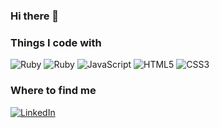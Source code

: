### Hi there 👋

<!--
**kathleenkhy/kathleenkhy** is a ✨ _special_ ✨ repository because its `README.md` (this file) appears on your GitHub profile.

Here are some ideas to get you started:

- 🔭 I’m currently working on ...
- 🌱 I’m currently learning ...
- 👯 I’m looking to collaborate on ...
- 🤔 I’m looking for help with ...
- 💬 Ask me about ...
- 📫 How to reach me: ...
- 😄 Pronouns: ...
- ⚡ Fun fact: ...
-->

<h3>Things I code with</h3>
<p>
  <img alt="Ruby" src="https://img.shields.io/badge/-Ruby-800000?style=flat-square&logo=ruby&logoColor=white" />
  <img alt="Ruby" src="https://img.shields.io/badge/-Ruby%20on%20Rails-CC0000?style=flat-square&logo=ruby-on-rails&logoColor=white" />
  <img alt="JavaScript" src="https://img.shields.io/badge/-JavaScript-F7DF1E?style=flat-square&logo=javascript&logoColor=black" />
  <img alt="HTML5" src="https://img.shields.io/badge/-HTML5-E34F26?style=flat-square&logo=html5&logoColor=white" />
  <img alt="CSS3" src="https://img.shields.io/badge/-CSS3-1572B6?style=flat-square&logo=css3&logoColor=white" />
  
</p>



<h3>Where to find me</h3>
<p>
<!--   <a href="https://github.com/kathleenkhy" target="_blank">
    <img alt="Github" src="https://img.shields.io/badge/GitHub-%2312100E.svg?&style=for-the-badge&logo=Github&logoColor=white" />
  </a> -->
  <a href="https://www.linkedin.com/in/kathleenkohhuiying/" target="_blank">
    <img alt="LinkedIn" src="https://img.shields.io/badge/linkedin-%230077B5.svg?&style=for-the-badge&logo=linkedin&logoColor=white" />
  </a>
</p>
